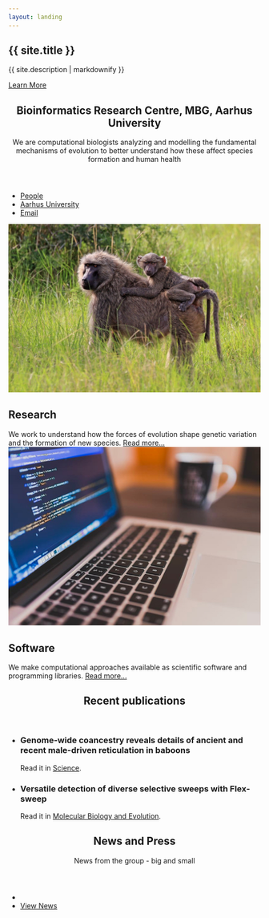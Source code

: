 ```yaml
---
layout: landing
---
```

<!-- Banner -->
<section id="banner">
<div class="inner">
<h2>{{ site.title }}</h2>
<p>{{ site.description | markdownify }}</p>

<!--
	<ul class="actions special">
		<li><a href="joinus.html" class="button special">Postdoc position available</a></li>
	</ul>
 -->
</div>
<a href="#one" class="more scrolly">Learn More</a>
</section>

<!-- One -->
<section id="one" class="wrapper style1 special">
<div class="inner">
<header class="major"> 
<h2>Bioinformatics Research Centre, MBG, Aarhus University</h2>
<p>We are computational biologists analyzing and modelling the fundamental mechanisms of evolution to better understand how these affect species formation and human health</p>
</header>
</div>
	<ul class="icons major">
	<li><a href="people.html" style="border-bottom-color: transparent;"><span class="icon fa-users major style1"><span class="label">People</span></span></a></li>
	<li><a href="http://www.birc.au.dk" style="border-bottom-color: transparent;"><span class="icon fa-university major style2"><span class="label">Aarhus University</span></span></a></li>
	<li><a href="mailto:kaspermunch@birc.au.dk" style="border-bottom-color: transparent;"><span class="icon fa-envelope-o major style3"><span class="label">Email</span></span></a></li>
	</ul>

</section>

<!-- Two -->
<section id="two" class="wrapper alt style2">
<section class="spotlight">
<div class="image"><img src="images/olive_baboon.jpg" /></div><div class="content">
<h2>Research</h2>
We work to understand how the forces of evolution shape genetic variation and the formation of new species. <a href="research.html">Read more...</a>
</div>
</section>
<section class="spotlight">
<div class="image"><img src="images/laptop_cropped.jpg" /></div><div class="content">
<h2>Software</h2>
We make computational approaches available as scientific software and programming libraries. <a href="software.html">Read more...</a>
</div>
</section>
<!-- <section class="spotlight">
<div class="image"><img src="images/lemur.png" /></div><div class="content">
<h2>Popular science</h2>
When possible, we write about our work for wider audience. <a href="popular_science.html">Read more...</a>
</div>
</section> -->
</section>

<!-- Three -->
<section id="three" class="wrapper style3 special">
<div class="inner">
<header class="major">
<h2>Recent publications</h2>
<!-- <p>See the full list of publications <a href="publications.html">here</a>.</p> -->
</header>
<ul class="features">
<li class="icon fa-newspaper-o">
<h3>Genome-wide coancestry reveals details of ancient and recent male-driven reticulation in baboons</h3>
Read it in <a href="https://www.science.org/doi/10.1126/science.abn8153">Science</a>.
</li>
<li class="icon fa-newspaper-o">
<h3>Versatile detection of diverse selective sweeps with Flex-sweep</h3>
Read it in <a href="https://academic.oup.com/mbe/article/40/6/msad139/7194669">Molecular Biology and Evolution</a>.
</li>
</ul>
</div>
</section>

<!-- CTA -->
<section id="cta" class="wrapper style4">
<div class="inner">
<header>
<h2>News and Press</h2>
<p>News from the group - big and small</p>
</header>
<ul class="actions vertical">
<li></li>
<li><a href="news.html" class="button fit">View News</a></li>
</ul>
</div>
</section>
